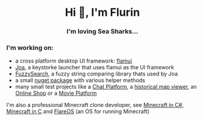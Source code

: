<h1 align="center">Hi 👋, I'm Flurin</h1>
<h3 align="center">I'm loving Sea Sharks...</h3>

### I'm working on:
- a cross platform desktop UI framework: [flamui](https://github.com/FlurinBruehwiler/flamui)
- [Joa](https://github.com/Joa-Launcher/Joa), a keystorke launcher that uses flamui as the UI framework
- [FuzzySearch](https://github.com/FlurinBruehwiler/FuzzySearch), a fuzzy string comparing library thats used by Joa
- a small [nuget package](https://github.com/FlurinBruehwiler/Helpers) with various helper methods
- many small test projects like a [Chat Platform](https://github.com/FlurinBruehwiler/ChatPlatform), a [historical map viewer](https://github.com/FlurinBruehwiler/MapTest), an [Online Shop](https://github.com/FlurinBruehwiler/OnlineShop) or a [Movie Platform](https://github.com/FlurinBruehwiler/FilmplattformBackend)

I'm also a professional Minecraft clone developer, see [Minecraft in C#](https://github.com/FlurinBruehwiler/MinecraftClone), [Minecraft in C](https://github.com/FlurinBruehwiler/MinecraftInC) and [FlareOS](https://github.com/FlurinBruehwiler/FlareOS)
 (an OS for running Minecraft) 
